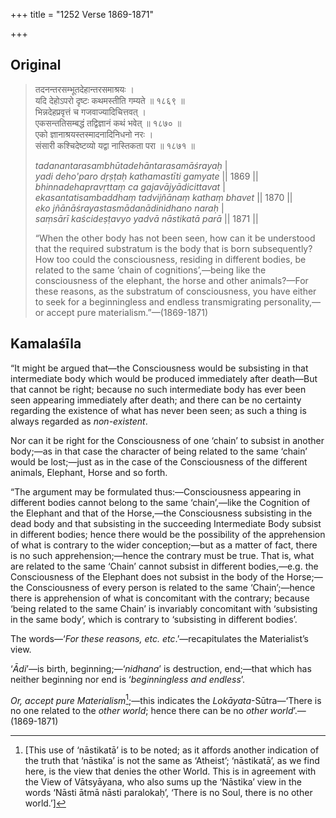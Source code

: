 +++
title = "1252 Verse 1869-1871"

+++
## Original 
>
> तदनन्तरसम्भूतदेहान्तरसमाश्रयः ।  
> यदि देहोऽपरो दृष्टः कथमस्तीति गम्यते ॥ १८६९ ॥  
> भिन्नदेहप्रवृत्तं च गजवाज्यादिचित्तवत् ।  
> एकसन्ततिसम्बद्धं तद्विज्ञानं कथं भवेत् ॥ १८७० ॥  
> एको ज्ञानाश्रयस्तस्मादनादिनिधनो नरः ।  
> संसारी कश्चिदेष्टव्यो यद्वा नास्तिकता परा ॥ १८७१ ॥ 
>
> *tadanantarasambhūtadehāntarasamāśrayaḥ* \|  
> *yadi deho'paro dṛṣṭaḥ kathamastīti gamyate* \|\| 1869 \|\|  
> *bhinnadehapravṛttaṃ ca gajavājyādicittavat* \|  
> *ekasantatisambaddhaṃ tadvijñānaṃ kathaṃ bhavet* \|\| 1870 \|\|  
> *eko jñānāśrayastasmādanādinidhano naraḥ* \|  
> *saṃsārī kaścideṣṭavyo yadvā nāstikatā parā* \|\| 1871 \|\| 
>
> “When the other body has not been seen, how can it be understood that the required substratum is the body that is born subsequently? How too could the consciousness, residing in different bodies, be related to the same ‘chain of cognitions’,—being like the consciousness of the elephant, the horse and other animals?—For these reasons, as the substratum of consciousness, you have either to seek for a beginningless and endless transmigrating personality,—or accept pure materialism.”—(1869-1871)



## Kamalaśīla

“It might be argued that—the Consciousness would be subsisting in that intermediate body which would be produced immediately after death—But that cannot be right; because no such intermediate body has ever been seen appearing immediately after death; and there can be no certainty regarding the existence of what has never been seen; as such a thing is always regarded as *non-existent*.

Nor can it be right for the Consciousness of one ‘chain’ to subsist in another body;—as in that case the character of being related to the same ‘chain’ would be lost;—just as in the case of the Consciousness of the different animals, Elephant, Horse and so forth.

“The argument may be formulated thus:—Consciousness appearing in different bodies cannot belong to the same ‘chain’,—like the Cognition of the Elephant and that of the Horse,—the Consciousness subsisting in the dead body and that subsisting in the succeeding Intermediate Body subsist in different bodies; hence there would be the possibility of the apprehension of what is contrary to the wider conception;—but as a matter of fact, there is no such apprehension;—hence the contrary must be true. That is, what are related to the same ‘Chain’ cannot subsist in different bodies,—e.g. the Consciousness of the Elephant does not subsist in the body of the Horse;—the Consciousness of every person is related to the same ‘Chain’;—hence there is apprehension of what is concomitant with the contrary; because ‘being related to the same Chain’ is invariably concomitant with ‘subsisting in the same body’, which is contrary to ‘subsisting in different bodies’.

The words—‘*For these reasons, etc. etc*.’—recapitulates the Materialist’s view.

‘*Ādi*’—is birth, beginning;—‘*nidhana*’ is destruction, end;—that which has neither beginning nor end is ‘*beginningless and endless*’.

*Or, accept pure Materialism*[^1];—this indicates the *Lokāyata*-Sūtra—‘There is no one related to the *other world*; hence there can be no *other world*’.—(1869-1871)

[^1]:  [This use of ‘nāstikatā’ is to be noted; as it affords another indication of the truth that ‘nāstika’ is not the same as ‘Atheist’; ‘nāstikatā’, as we find here, is the view that denies the other World. This is in agreement with the View of Vātsyāyana, who also sums up the ‘Nāstika’ view in the words ‘Nāsti ātmā nāsti paralokaḥ’, ‘There is no Soul, there is no other world.’]



